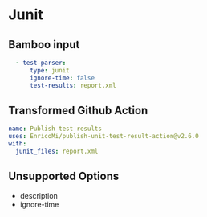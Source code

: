 # Junit

## Bamboo input

```yaml
  - test-parser:
      type: junit
      ignore-time: false
      test-results: report.xml
```

## Transformed Github Action

```yaml
name: Publish test results
uses: EnricoMi/publish-unit-test-result-action@v2.6.0
with:
  junit_files: report.xml
```

## Unsupported Options
- description
- ignore-time
